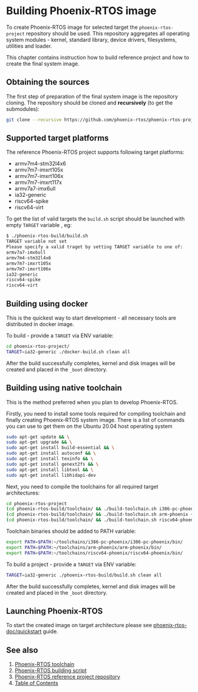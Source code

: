 # Building Phoenix-RTOS image

To create Phoenix-RTOS image for selected target the `phoenix-rtos-project` repository should be used. This repository aggregates all operating system modules - kernel, standard library, device drivers, filesystems, utilities and loader.

This chapter contains instruction how to build reference project and how to create the final system image.

## Obtaining the sources

The first step of preparation of the final system image is the repository cloning. The repository should be cloned and **recursively** (to get the submodules):

```bash
git clone --recursive https://github.com/phoenix-rtos/phoenix-rtos-project.git
```

## Supported target platforms

The reference Phoenix-RTOS project supports following target platforms:

* armv7m4-stm32l4x6
* armv7m7-imxrt105x
* armv7m7-imxrt106x
* armv7m7-imxrt117x
* armv7a7-imx6ull
* ia32-generic
* riscv64-spike
* riscv64-virt

To get the list of valid targets the `build.sh` script should be launched with empty `TARGET` variable , eg:

```bash
$ ./phoenix-rtos-build/build.sh
TARGET variable not set
Please specify a valid traget by setting TARGET variable to one of:
armv7a7-imx6ull
armv7m4-stm32l4x6
armv7m7-imxrt105x
armv7m7-imxrt106x
ia32-generic
riscv64-spike
riscv64-virt
```

## Building using docker

This is the quickest way to start development - all necessary tools are distributed in docker image.

To build - provide a `TARGET` via ENV variable:

```bash
cd phoenix-rtos-project/
TARGET=ia32-generic ./docker-build.sh clean all
```

After the build successfully completes, kernel and disk images will be created and placed in the `_boot` directory.

## Building using native toolchain

This is the method preferred when you plan to develop Phoenix-RTOS.

Firstly, you need to install some tools required for compiling toolchain and finally creating Phoenix-RTOS system image.
There is a list of commands you can use to get them on the Ubuntu 20.04 host operating system
```bash
sudo apt-get update && \
sudo apt-get upgrade && \
sudo apt-get install build-essential && \
sudo apt-get install autoconf && \
sudo apt-get install texinfo && \
sudo apt-get install genext2fs && \
sudo apt-get install libtool && \
sudo apt-get install libhidapi-dev
```

Next, you need to compile the toolchains for all required target architectures:

```bash
cd phoenix-rtos-project
(cd phoenix-rtos-build/toolchain/ && ./build-toolchain.sh i386-pc-phoenix ~/toolchains/i386-pc-phoenix)
(cd phoenix-rtos-build/toolchain/ && ./build-toolchain.sh arm-phoenix ~/toolchains/arm-phoenix)
(cd phoenix-rtos-build/toolchain/ && ./build-toolchain.sh riscv64-phoenix ~/toolchains/riscv64-phoenix)
```

Toolchain binaries should be added to PATH variable:

```bash
export PATH=$PATH:~/toolchains/i386-pc-phoenix/i386-pc-phoenix/bin/
export PATH=$PATH:~/toolchains/arm-phoenix/arm-phoenix/bin/
export PATH=$PATH:~/toolchains/riscv64-phoenix/riscv64-phoenix/bin/
```

To build a project - provide a `TARGET` via ENV variable:

```bash
TARGET=ia32-generic ./phoenix-rtos-build/build.sh clean all
```

After the build successfully completes, kernel and disk images will be created and placed in the `_boot` directory.

## Launching Phoenix-RTOS

To start the created image on target architecture please see [phoenix-rtos-doc/quickstart](../quickstart/README.md) guide.

## See also

1. [Phoenix-RTOS toolchain](toolchain.md)
2. [Phoenix-RTOS building script](script.md)
3. [Phoenix-RTOS reference project repository](project.md)
4. [Table of Contents](../README.md)
